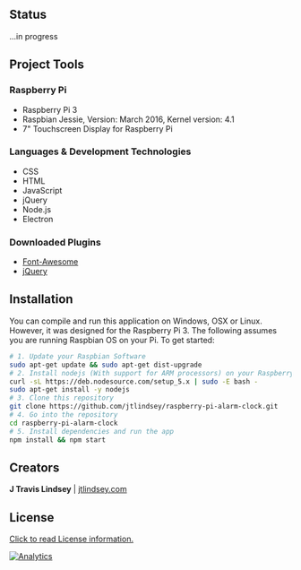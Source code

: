 ## Status

...in progress

## Project Tools

### Raspberry Pi

* Raspberry Pi 3
* Raspbian Jessie, Version: March 2016, Kernel version: 4.1
* 7" Touchscreen Display for Raspberry Pi

### Languages & Development Technologies

* CSS
* HTML
* JavaScript
* jQuery
* Node.js
* Electron

### Downloaded Plugins

* [Font-Awesome](https://fortawesome.github.io/Font-Awesome/ "Font-Awesome Homepage")
* [jQuery](https://jquery.com/ "jQuery Homepage")

## Installation

You can compile and run this application on Windows, OSX or Linux. However, it was designed for the Raspberry Pi 3. The following assumes you are running Raspbian OS on your Pi. To get started:

```bash
# 1. Update your Raspbian Software
sudo apt-get update && sudo apt-get dist-upgrade
# 2. Install nodejs (With support for ARM processors) on your Raspberry Pi
curl -sL https://deb.nodesource.com/setup_5.x | sudo -E bash - 
sudo apt-get install -y nodejs  
# 3. Clone this repository
git clone https://github.com/jtlindsey/raspberry-pi-alarm-clock.git
# 4. Go into the repository
cd raspberry-pi-alarm-clock
# 5. Install dependencies and run the app
npm install && npm start
```

## Creators

**J Travis Lindsey** | <a href="http://jtlindsey.com/" target="_blank">jtlindsey.com</a>



## License

[Click to read License information.](https://github.com/jtlindsey/raspberry-pi-alarm-clock/blob/master/LICENSE "License")  


[![Analytics](https://ga-beacon.appspot.com/UA-77922886-2/raspberry-pi-alarm-clock/readme?pixel&useReferer)](https://github.com/igrigorik/ga-beacon)
